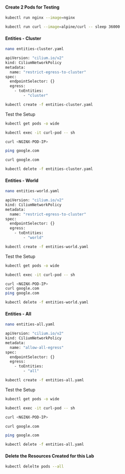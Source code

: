 #### Create 2 Pods for Testing
```sh
kubectl run nginx --image=nginx

kubectl run curl --image=alpine/curl -- sleep 36000
```

#### Entities - Cluster
```sh
nano entities-cluster.yaml
```
```sh
apiVersion: "cilium.io/v2"
kind: CiliumNetworkPolicy
metadata:
  name: "restrict-egress-to-cluster"
spec:
  endpointSelector: {}
  egress:
    - toEntities:
        - "cluster"
```
```sh
kubectl create -f entities-cluster.yaml
```

Test the Setup 

```sh
kubectl get pods -o wide

kubectl exec -it curl-pod -- sh

curl <NGINX-POD-IP>

ping google.com

curl google.com
```
```sh
kubectl delete -f entities-cluster.yaml
```
#### Entities - World

```sh
nano entities-world.yaml
```
```sh
apiVersion: "cilium.io/v2"
kind: CiliumNetworkPolicy
metadata:
  name: "restrict-egress-to-cluster"
spec:
  endpointSelector: {}
  egress:
    - toEntities:
        - "world"
```
```sh
kubectl create -f entities-world.yaml
```

Test the Setup 
```sh
kubectl get pods -o wide

kubectl exec -it curl-pod -- sh

curl <NGINX-POD-IP>
curl google.com
ping google.com
```
```sh
kubectl delete -f entities-world.yaml
```
#### Entities - All

```sh
nano entities-all.yaml
```
```sh
apiVersion: "cilium.io/v2"
kind: CiliumNetworkPolicy
metadata:
  name: "allow-all-egress"
spec:
  endpointSelector: {}
  egress:
    - toEntities:
        - "all"
```
```sh
kubectl create -f entities-all.yaml
```
Test the Setup 
```sh
kubectl get pods -o wide

kubectl exec -it curl-pod -- sh

curl <NGINX-POD-IP>

curl google.com

ping google.com
```
```sh
kubectl delete -f entities-all.yaml
```

#### Delete the Resources Created for this Lab
```sh
kubectl delelte pods --all
```